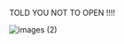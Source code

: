 TOLD YOU NOT TO OPEN !!!!



![images (2)](https://user-images.githubusercontent.com/37455387/67144690-105ca000-f297-11e9-8890-f0495cea1aae.jpg)
